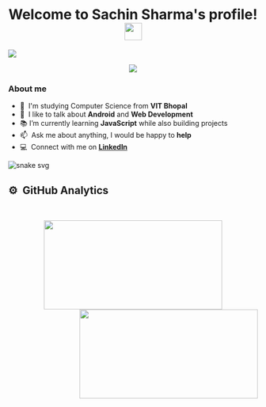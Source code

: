 <h1 align="center">
  Welcome to Sachin Sharma's profile!
  <img src="https://media.giphy.com/media/hvRJCLFzcasrR4ia7z/giphy.gif" width="35">
</h1>

<img src="https://user-images.githubusercontent.com/89263668/162894221-2f0ef098-baed-4ebb-be4d-1163d1c6dba6.gif">


<p align="center">
  <img src="https://readme-typing-svg.herokuapp.com?color=F70000&lines=Hello%2C+world!+I'm+Sachin+Sharma.;I'm+a+Front-End+Web+Developer.;I'm+from+Gwalior%2C+Madhya+Pradesh."></img>
</p>

<h3 align="left">About me </h3>

- :office: &nbsp;I'm studying Computer Science from **VIT Bhopal**
- :speech_balloon: &nbsp;I like to talk about **Android** and **Web Development**
- :books: I’m currently learning **JavaScript** while also building projects
- :mailbox: &nbsp;Ask me about anything, I would be happy to **help**
- :computer: &nbsp;Connect with me on <a href = "https://www.linkedin.com/in/sachinsh01/"> **LinkedIn** </a>


![snake svg](https://github.com/sachinsh01/sachinsh01/blob/output/github-contribution-grid-snake.svg)

## ⚙️ &nbsp;GitHub Analytics
<br>
<p align = "center">
<a href="#sachinsharma-title">
<img height="180em" width="360em" src="https://github-readme-stats-eight-theta.vercel.app/api/top-langs/?username=sachinsh01&layout=compact&theme=algolia"/> 
<img height="180em" width="360em" src="https://github-readme-stats.vercel.app/api?username=sachinsh01&show_icons=true&theme=react&count_private=true&include_all_commits=true" align="right" />
</a>
</p>
